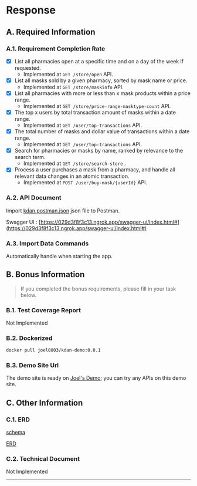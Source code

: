 # Response
## A. Required Information
### A.1. Requirement Completion Rate
- [x] List all pharmacies open at a specific time and on a day of the week if requested.
  - Implemented at `GET /store/open` API.
- [x] List all masks sold by a given pharmacy, sorted by mask name or price.
  - Implemented at `GET /store/maskinfo` API.
- [x] List all pharmacies with more or less than x mask products within a price range.
  - Implemented at `GET /store/price-range-masktype-count` API.
- [x] The top x users by total transaction amount of masks within a date range.
  - Implemented at `GET /user/top-transactions` API.
- [x] The total number of masks and dollar value of transactions within a date range.
  - Implemented at `GET /user/top-transactions` API.
- [x] Search for pharmacies or masks by name, ranked by relevance to the search term.
  - Implemented at `GET /store/search-store` .
- [x] Process a user purchases a mask from a pharmacy, and handle all relevant data changes in an atomic transaction.
  - Implemented at `POST /user/buy-mask/{userId}` API.
  
### A.2. API Document
Import [kdan.postman.json](./kdan.postman.json) json file to Postman.

Swagger UI : [https://029d3f8f3c13.ngrok.app/swagger-ui/index.html#](https://029d3f8f3c13.ngrok.app/swagger-ui/index.html#)

### A.3. Import Data Commands
Automatically handle when starting the app.

## B. Bonus Information

>  If you completed the bonus requirements, please fill in your task below.
### B.1. Test Coverage Report
Not Implemented

### B.2. Dockerized

```bash
docker pull joel0803/kdan-demo:0.0.1
```

### B.3. Demo Site Url
The demo site is ready on [Joel's Demo](https://029d3f8f3c13.ngrok.app); you can try any APIs on this demo site.

## C. Other Information

### C.1. ERD
[schema](./kdan-schema.sql)

[ERD](./ERD.jpg)

### C.2. Technical Document
Not Implemented

- --
